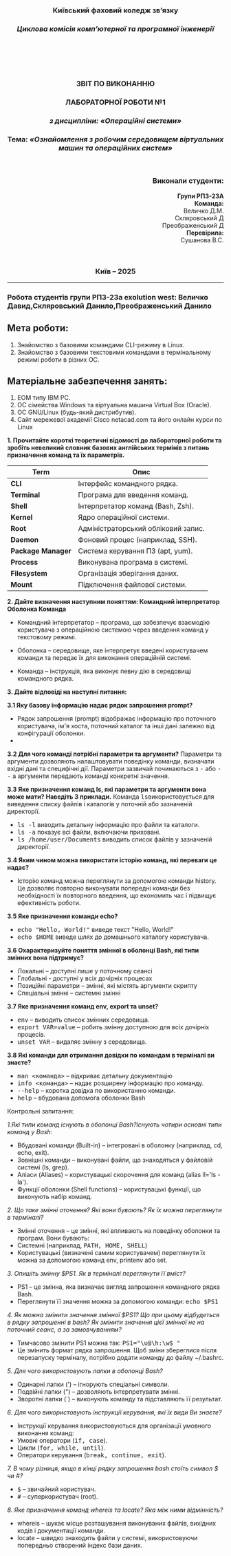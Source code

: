 <div
 align="center">
</div>
<div align="center">
  
### **Київський фаховий коледж зв’язку**  
### *Циклова комісія комп’ютерної та програмної інженерії*  

<br/><br/><br/><br/>


### **ЗВІТ ПО ВИКОНАННЮ** 
### **ЛАБОРАТОРНОЇ РОБОТИ №1**  
### *з дисципліни: «Операційні системи»*  

  
### **Тема:** *«Ознайомлення з робочим середовищем віртуальних машин та операційних систем»*  

<br/>

</div>

<div align="right">

### **Виконали студенти:**  
**Групи РПЗ-23А**  
**Команда:**<br> Величко Д.М.<br>Скляровський Д<br>Преображенський Д<br>
**Перевірила:**<br> Сушанова В.С.  

</div>

<div align="center">

<br/>

### **Київ – 2025**  

</div>


---

### Робота студентів групи РПЗ-23а exolution west: Величко Давид,Скляровський Данило,Преображенський Данило


## Мета роботи:  
1. Знайомство з базовими командами CLI-режиму в Linux.
2. Знайомство з базовими текстовими командами в термінальному режимі роботи в різних ОС.

## Матеріальне забезпечення занять:
1. ЕОМ типу IBM PC.
2. ОС сімейства Windows та віртуальна машина Virtual Box (Oracle).
3. ОС GNU/Linux (будь-який дистрибутив).
4. Сайт мережевої академії Cisco netacad.com та його онлайн курси по Linux

**1. Прочитайте короткі теоретичні відомості до лабораторної роботи та зробіть невеликий словник базових англійських термінів з питань призначення команд та їх параметрів.**

| **Term**  | **Опис** |
|------------|---------|
| **CLI**  | Інтерфейс командного рядка. |
| **Terminal**  | Програма для введення команд. |
| **Shell**  | Інтерпретатор команд (Bash, Zsh). |
| **Kernel**  | Ядро операційної системи. |
| **Root**  | Адміністраторський обліковий запис. |
| **Daemon**  | Фоновий процес (наприклад, SSH). |
| **Package Manager**  | Система керування ПЗ (apt, yum). |
| **Process**  | Виконувана програма в системі. |
| **Filesystem**  | Організація зберігання даних. |
| **Mount**  | Підключення файлової системи. |

**2. Дайте визначення наступним поняттям: Командний інтерпретатор Оболонка Команда**

- Командний інтерпретатор – програма, що забезпечує взаємодію користувача з операційною системою через введення команд у текстовому режимі.

- Оболонка – середовище, яке інтерпретує введені користувачем команди та передає їх для виконання операційній системі.

- Команда – інструкція, яка виконує певну дію в середовищі командного рядка.


**3. Дайте відповіді на наступні питання:**

**3.1 Яку базову інформацію надає рядок запрошення prompt?**
- Рядок запрошення (prompt) відображає інформацію про поточного користувача, ім'я хоста, поточний каталог та інші дані залежно від конфігурації оболонки.
- 
**3.2 Для чого команді потрібні параметри та аргументи?**
Параметри та аргументи дозволяють налаштовувати поведінку команди, визначати вхідні дані та специфічні дії. Параметри зазвичай починаються з <kbd>-</kbd> або <kbd>--</kbd>  а аргументи передають команді конкретні значення.

**3.3 Яке призначення команд ls, які параметри та аргументи вона може мати? Наведіть 3 приклади.**
Команда <kbd>ls</kbd>використовується для виведення списку файлів і каталогів у поточній або зазначеній директорії.
- <kbd>ls -l</kbd> виводить детальну інформацію про файли та каталоги.
- <kbd>ls -a</kbd> показує всі файли, включаючи приховані.
- <kbd>ls /home/user/Documents</kbd> виводить список файлів у зазначеній директорії.
  
**3.4 Яким чином можна використати історію команд, які переваги це надає?**
- Історію команд можна переглянути за допомогою команди history. Це дозволяє повторно виконувати попередні команди без необхідності їх повторного введення, що економить час і підвищує ефективність роботи.
  
**3.5 Яке призначення команди echo?** 
- <kbd>echo "Hello, World!"</kbd> виведе текст "Hello, World!"
- <kbd>echo $HOME</kbd> виведе шлях до домашнього каталогу користувача.
  
**3.6 Охарактеризуйте поняття змінної в оболонці Bash, які типи змінних вона підтримує?**
- Локальні – доступні лише у поточному сеансі 
- Глобальні - доступні у всіх дочірніх процесах 
- Позиційні параметри – змінні, які містять аргументи скрипту 
- Спеціальні змінні – системні змінні
  
**3.7 Яке призначення команд env, export та unset?**
- <kbd>env</kbd> – виводить список змінних середовища.
- <kbd>export VAR=value</kbd> – робить змінну доступною для всіх дочірніх процесів.
- <kbd>unset VAR</kbd> – видаляє змінну з середовища.
  
**3.8 Які команди для отримання довідки по командам в терміналі ви знаєте?**
- <kbd>man <команда></kbd> – відкриває детальну документацію
- <kbd>info <команда></kbd> – надає розширену інформацію про команду.
- <kbd>--help</kbd> – коротка довідка по використанню команди.
- <kbd>help</kbd> – вбудована допомога оболонки Bash

Контрольні запитання:

*1.Які типи команд існують в оболонці Bash?Існують чотири основні типи команд у Bash:*
- Вбудовані команди (Built-in) – інтегровані в оболонку (наприклад, cd, echo, exit).
- Зовнішні команди – виконувані файли, що знаходяться у файловій системі (ls, grep).
- Аліаси (Aliases) – користувацькі скорочення для команд (alias ll='ls -la').
- Функції оболонки (Shell functions) – користувацькі функції, що виконують набір команд.

*2. Що таке змінні оточення? Які вони бувають? Як їх можна переглянути в терміналі?*
- Змінні оточення – це змінні, які впливають на поведінку оболонки та програм. Вони бувають:
- Системні (наприклад, <kbd>PATH, HOME, SHELL</kbd>)
- Користувацькі (визначені самим користувачем) переглянути їх можна за допомогою команд env, printenv або set.

*3. Опишіть змінну $PS1. Як в терміналі переглянути її вміст?*
- PS1 – це змінна, яка визначає вигляд запрошення командного рядка Bash.
- Переглянути її значення можна за допомогою команди: <kbd>echo $PS1</kbd>

*4. Як можна змінити значення змінної $PS1? Що при цьому відбудеться в рядку запрошенні в bash? Як змінити значення цієї змінної не на поточний сеанс, а за замовчуванням?*
- Тимчасово змінити PS1 можна так: <kbd>PS1="\u@\h:\w$ "</kbd>
- Це змінить формат рядка запрошення. Щоб зміни збереглися після перезапуску терміналу, потрібно додати команду до файлу ~/.bashrc.

*5. Для чого використовують лапки в оболонці Bash?*
- Одинарні лапки (') – ігнорують спеціальні символи.
- Подвійні лапки (") – дозволяють інтерпретувати змінні.
- Зворотні лапки (`) – виконують команду та підставляють її результат.

*6. Для чого використовують інструкції керування, які їх види Ви знаєте?*
- Інструкції керування використовуються для організації умовного виконання команд:
- Умовні оператори (<kbd>if, case</kbd>).
- Цикли (<kbd>for, while, until</kbd>).
- Оператори керування (<kbd>break, continue, exit</kbd>).

*7. В чому різниця, якщо в кінці рядку запрошення bash стоїть символ $ чи #?*
- <kbd>$</kbd> – звичайний користувач.
- <kbd>#</kbd> – суперкористувач (root).

*8. Яке призначення команд whereis та locate? Яка між ними відмінність?*
- whereis – шукає місце розташування виконуваних файлів, вихідних кодів і документації команди.
- locate – швидко знаходить файли у системі, використовуючи попередньо створений індекс бази даних.
